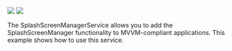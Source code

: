 <!-- default badges list -->
![](https://img.shields.io/endpoint?url=https://codecentral.devexpress.com/api/v1/VersionRange/251636532/22.2.2%2B)
[![](https://img.shields.io/badge/📖_How_to_use_DevExpress_Examples-e9f6fc?style=flat-square)](https://docs.devexpress.com/GeneralInformation/403183)
<!-- default badges end -->
The SplashScreenManagerService allows you to add the SplashScreenManager functionality to MVVM-compliant applications. This example shows how to use this service.
